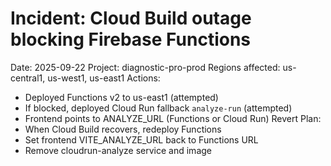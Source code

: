 # Incident: Cloud Build outage blocking Firebase Functions
Date: 2025-09-22
Project: diagnostic-pro-prod
Regions affected: us-central1, us-west1, us-east1
Actions:
- Deployed Functions v2 to us-east1 (attempted)
- If blocked, deployed Cloud Run fallback `analyze-run` (attempted)
- Frontend points to ANALYZE_URL (Functions or Cloud Run)
Revert Plan:
- When Cloud Build recovers, redeploy Functions
- Set frontend VITE_ANALYZE_URL back to Functions URL
- Remove cloudrun-analyze service and image
